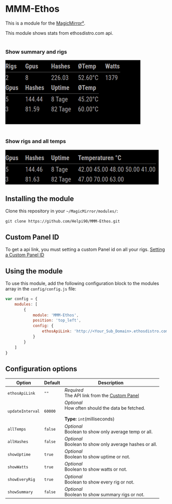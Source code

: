 # MMM-Ethos

This is a module for the [MagicMirror²](https://github.com/MichMich/MagicMirror/).

This module shows stats from ethosdistro.com api.<br/> <br/> 
### Show summary and rigs
![displayType detail](summaryAndEveryRig.png) &nbsp;&nbsp; 
<br/> <br/> 
### Show rigs and all temps
![displayType digital](showAllTemps.png)
## Installing the module
Clone this repository in your `~/MagicMirror/modules/`:

`git clone https://github.com/Helpi90/MMM-Ethos.git`


## Custom Panel ID
To get a api link, you must setting a custom Panel id on all your rigs. [Setting a Custom Panel ID](http://ethosdistro.com/kb/#custompanel)

## Using the module

To use this module, add the following configuration block to the modules array in the `config/config.js` file:
```js
var config = {
    modules: [
        {
            module: 'MMM-Ethos',
            position: 'top_left',
            config: {
                ethosApiLink: 'http://<Your_Sub_Domain>.ethosdistro.com/?json=yes'
            }
        }
    ]
}
```



## Configuration options

| **Option** | **Default** | **Description** |
| --- | --- | --- |
| `ethosApiLink` | `""` | *Required* <br/>The API link from the [Custom Panel](http://ethosdistro.com/kb/#custompanel)
| `updateInterval` |  `60000` |*Optional* <br/>How often should the data be fetched. <br><br>**Type:** `int`(milliseconds)
| `allTemps` | `false` | *Optional* <br/> Boolean to show only average temp or all.
| `allHashes` | `false` | *Optional* <br/> Boolean to show only average hashes or all.
| `showUptime` | `true` | *Optional* <br/> Boolean to show uptime or not.
| `showWatts` | `true` | *Optional* <br/> Boolean to show watts or not.
| `showEveryRig` | `true` | *Optional* <br/> Boolean to show every rig or not.
| `showSummary` | `false` | *Optional* <br/> Boolean to show summary rigs or not.
